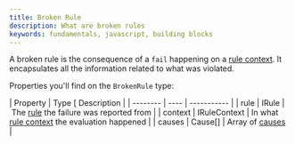 ```yaml
---
title: Broken Rule
description: What are broken rules
keywords: fundamentals, javascript, building blocks
---
```

A broken rule is the consequence of a `fail` happening on a [rule context](./rule_context.md).
It encapsulates all the information related to what was violated.

Properties you'll find on the `BrokenRule` type:

| Property | Type [ Description |
| -------- | ---- | ----------- |
| rule     | IRule | The [rule](./rule.md) the failure was reported from |
| context  | IRuleContext | In what [rule context](./rule_context.md) the evaluation happened |
| causes   | Cause[] | Array of [causes](./cause.md) |
